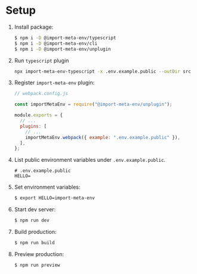 # Setup

1. Install package:

   ```sh
   $ npm i -D @import-meta-env/typescript
   $ npm i -D @import-meta-env/cli
   $ npm i -D @import-meta-env/unplugin
   ```

1. Run `typescript` plugin

   ```sh
   npx import-meta-env-typescript -x .env.example.public --outDir src
   ```

1. Register `import-meta-env` plugin:

   ```js
   // webpack.config.js

   const importMetaEnv = require("@import-meta-env/unplugin");

   module.exports = {
     // ...
     plugins: [
       // ...
       importMetaEnv.webpack({ example: ".env.example.public" }),
     ],
   };
   ```

1. List public environment variables under `.env.example.public`.

   ```
   # .env.example.public
   HELLO=
   ```

1. Set environment variables:

   ```sh
   $ export HELLO=import-meta-env
   ```

1. Start dev server:

   ```sh
   $ npm run dev
   ```

1. Build production:

   ```sh
   $ npm run build
   ```

1. Preview production:

   ```sh
   $ npm run preview
   ```
